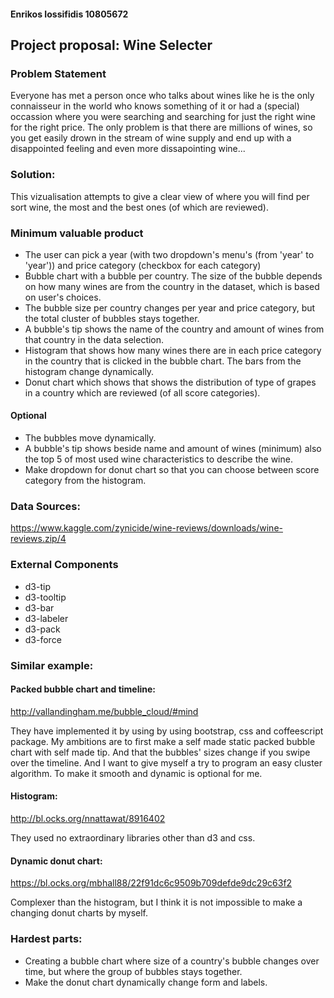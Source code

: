 #### Enrikos Iossifidis 10805672

## Project proposal: Wine Selecter

### Problem Statement
Everyone has met a person once who talks about wines like he is the only connaisseur in the world who knows something of it or had a (special) occassion where you were searching and searching for just the right wine for the right price. The only problem is that there are millions of wines, so you get easily drown in the stream of wine supply and end up with a disappointed feeling and even more dissapointing wine...

### Solution:

This vizualisation attempts to give a clear view of where you will find per sort wine, the most and the best ones (of which are reviewed). 

### Minimum valuable product

* The user can pick a year (with two dropdown's menu's (from 'year' to 'year')) and price category (checkbox for each category)
* Bubble chart with a bubble per country. The size of the bubble depends on how many wines are from the country in the dataset, which is based on user's choices. 
* The bubble size per country changes per year and price category, but the total cluster of bubbles stays together.
* A bubble's tip shows the name of the country and amount of wines from that country in the data selection.
* Histogram that shows how many wines there are in each price category in the country that is clicked in the bubble chart. The bars from the histogram change dynamically.
* Donut chart which shows that shows the distribution of type of grapes in a country which are reviewed (of all score categories).

#### Optional

* The bubbles move dynamically.
* A bubble's tip shows beside name and amount of wines (minimum) also the top 5 of most used wine characteristics to describe the wine.
* Make dropdown for donut chart so that you can choose between score category from the histogram.

### Data Sources:

https://www.kaggle.com/zynicide/wine-reviews/downloads/wine-reviews.zip/4

### External Components

* d3-tip
* d3-tooltip
* d3-bar
* d3-labeler
* d3-pack
* d3-force

### Similar example: 

#### Packed bubble chart and timeline:
http://vallandingham.me/bubble_cloud/#mind 

They have implemented it by using by using bootstrap, css and coffeescript package. My ambitions are to first make a self made static packed bubble chart with self made tip. And that the bubbles' sizes change if you swipe over the timeline. And I want to give myself a try to program an easy cluster algorithm. To make it smooth and dynamic is optional for me.

#### Histogram:
http://bl.ocks.org/nnattawat/8916402

They used no extraordinary libraries other than d3 and css.

#### Dynamic donut chart:
https://bl.ocks.org/mbhall88/22f91dc6c9509b709defde9dc29c63f2

Complexer than the histogram, but I think it is not impossible to make a changing donut charts by myself.

### Hardest parts:

* Creating a bubble chart where size of a country's bubble changes over time, but where the group of bubbles stays together.
* Make the donut chart dynamically change form and labels.




